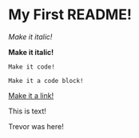 # My First README!

*Make it italic!*

**Make it italic!**

`Make it code!`

```Make it a code block!```

[Make it a link!](https://google.com)

This is text!


Trevor was here!